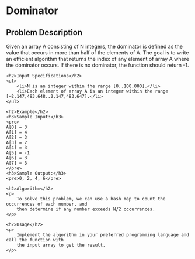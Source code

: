 <!DOCTYPE html>
<html lang="en">
<head>
    <meta charset="UTF-8">
    <meta name="viewport" content="width=device-width, initial-scale=1.0">
    
</head>
<body>
    <h1>Dominator </h1>
    <h2>Problem Description</h2>
    <p>
        Given an array A consisting of N integers, the dominator is defined as the value that occurs in 
        more than half of the elements of A. The goal is to write an efficient algorithm that returns 
        the index of any element of array A where the dominator occurs. If there is no dominator, 
        the function should return -1.
    </p>
    
    <h2>Input Specifications</h2>
    <ul>
        <li>N is an integer within the range [0..100,000].</li>
        <li>Each element of array A is an integer within the range [−2,147,483,648..2,147,483,647].</li>
    </ul>

    <h2>Example</h2>
    <h3>Sample Input:</h3>
    <pre>
    A[0] = 3 
    A[1] = 4 
    A[2] = 3 
    A[3] = 2 
    A[4] = 3 
    A[5] = -1 
    A[6] = 3 
    A[7] = 3
    </pre>
    <h3>Sample Output:</h3>
    <pre>0, 2, 4, 6</pre>

    <h2>Algorithm</h2>
    <p>
        To solve this problem, we can use a hash map to count the occurrences of each number, and 
        then determine if any number exceeds N/2 occurrences.
    </p>

    <h2>Usage</h2>
    <p>
        Implement the algorithm in your preferred programming language and call the function with 
        the input array to get the result.
    </p>
</body>
</html>
